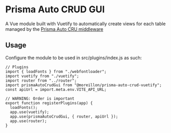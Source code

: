 # Prisma Auto CRUD GUI

A Vue module built with Vuetify to automatically create views for each table managed by the [Prisma Auto CRU middleware](https://github.com/maximemoreillon/prisma-auto-crud)

## Usage

Configure the module to be used in src/plugins/index.js as such:

```
// Plugins
import { loadFonts } from "./webfontloader";
import vuetify from "./vuetify";
import router from "../router";
import prismaAutoCrudGui from "@moreillon/prisma-auto-crud-vuetify";
const apiUrl = import.meta.env.VITE_API_URL;

// WARNING: Order is important
export function registerPlugins(app) {
  loadFonts();
  app.use(vuetify);
  app.use(prismaAutoCrudGui, { router, apiUrl });
  app.use(router);
}
```
